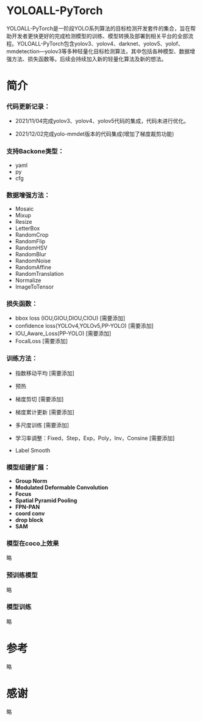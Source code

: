 # YOLOALL-PyTorch

YOLOALL-PyTorch是一阶段YOLO系列算法的目标检测开发套件的集合，旨在帮助开发者更快更好的完成检测模型的训练、模型转换及部署到相关平台的全部流程。YOLOALL-PyTorch包含yolov3、yolov4、darknet、yolov5、yolof、mmdetection—yolov3等多种轻量化目标检测算法，其中包括各种模型、数据增强方法、损失函数等。后续会持续加入新的轻量化算法及新的想法。

# 简介

### **代码更新记录**：

- 2021/11/04完成yolov3、yolov4、yolov5代码的集成，代码未进行优化。

- 2021/12/02完成yolo-mmdet版本的代码集成(增加了梯度裁剪功能)

  

### **支持Backone类型**：

- yaml
- py
- cfg

### 数据增强方法：

- Mosaic
- Mixup
- Resize
- LetterBox
- RandomCrop
- RandomFlip
- RandomHSV
- RandomBlur
- RandomNoise
- RandomAffine
- RandomTranslation
- Normalize
- ImageToTensor

### 损失函数：

- bbox loss (IOU,GIOU,DIOU,CIOU) [需要添加]
- confidence loss(YOLOv4,YOLOv5,PP-YOLO) [需要添加]
- IOU_Aware_Loss(PP-YOLO) [需要添加]
- FocalLoss [需要添加]

### 训练方法：

- 指数移动平均 [需要添加]

- 预热 

- 梯度剪切 [需要添加]

- 梯度累计更新 [需要添加]

- 多尺度训练 [需要添加]

- 学习率调整：Fixed，Step，Exp，Poly，Inv，Consine [需要添加]

- Label Smooth

### 模型组键扩展：

-  **Group Norm**
-  **Modulated Deformable Convolution**
-  **Focus**
-  **Spatial Pyramid Pooling**
-  **FPN-PAN**
-  **coord conv**
- **drop block**
- **SAM**

### 模型在coco上效果

略

### 预训练模型

略

### 模型训练

略

# 参考

略

# 感谢

略

